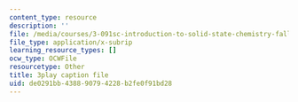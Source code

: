 ```yaml
---
content_type: resource
description: ''
file: /media/courses/3-091sc-introduction-to-solid-state-chemistry-fall-2010/de0291bb438890794228b2fe0f91bd28_malCa9kI7Ag.srt
file_type: application/x-subrip
learning_resource_types: []
ocw_type: OCWFile
resourcetype: Other
title: 3play caption file
uid: de0291bb-4388-9079-4228-b2fe0f91bd28
---
```

